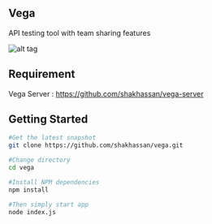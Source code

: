 Vega
----
API testing tool with team sharing features

![alt tag](https://cloud.githubusercontent.com/assets/2518862/24128659/426b4a80-0e18-11e7-9220-c28118410f7d.png)

Requirement
-----------
Vega Server : https://github.com/shakhassan/vega-server

Getting Started
----------------

```bash
#Get the latest snapshot
git clone https://github.com/shakhassan/vega.git

#Change directory
cd vega

#Install NPM dependencies
npm install

#Then simply start app
node index.js
```

